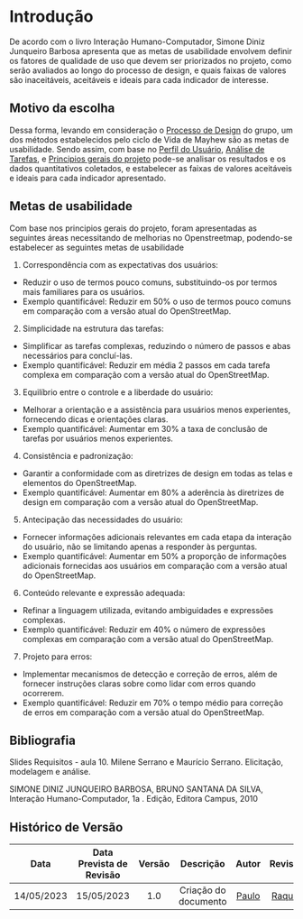 # Introdução 
De acordo com o livro Interação Humano-Computador,  Simone Diniz Junqueiro Barbosa apresenta que as metas de usabilidade envolvem definir os fatores de qualidade de uso que devem ser priorizados no projeto, como serão avaliados ao longo do processo de design, e quais faixas de valores são inaceitáveis, aceitáveis e ideais para cada indicador de interesse.

## Motivo da escolha
Dessa forma, levando em consideração o [Processo de Design](https://github.com/Interacao-Humano-Computador/2023.1-OpenStreetMap/blob/main/docs/Planejamento/Processo_Design.md) do grupo, um dos métodos estabelecidos pelo ciclo de Vida de Mayhew são as metas de usabilidade. Sendo assim, com base no [Perfil do Usuário](https://github.com/Interacao-Humano-Computador/2023.1-OpenStreetMap/blob/main/docs/AnaliseRequisitos/perfil_usuario.md), [Análise de Tarefas](https://github.com/Interacao-Humano-Computador/2023.1-OpenStreetMap/blob/main/docs/AnaliseRequisitos/analiseTarefas.md), e [Principios gerais do projeto](https://github.com/Interacao-Humano-Computador/2023.1-OpenStreetMap/blob/main/docs/AnaliseRequisitos/principiosGerais.md) pode-se  analisar os resultados e os dados quantitativos coletados, e estabelecer as faixas de valores aceitáveis e ideais para cada indicador apresentado.

## Metas de usabilidade
Com base nos principios gerais do projeto, foram apresentadas as seguintes áreas necessitando de melhorias no Openstreetmap, podendo-se estabelecer as seguintes metas de usabilidade

1. Correspondência com as expectativas dos usuários:

- Reduzir o uso de termos pouco comuns, substituindo-os por termos mais familiares para os usuários.
- Exemplo quantificável: Reduzir em 50% o uso de termos pouco comuns em comparação com a versão atual do OpenStreetMap.

2. Simplicidade na estrutura das tarefas:

- Simplificar as tarefas complexas, reduzindo o número de passos e abas necessários para concluí-las.
- Exemplo quantificável: Reduzir em média 2 passos em cada tarefa complexa em comparação com a versão atual do OpenStreetMap.
3. Equilíbrio entre o controle e a liberdade do usuário:

- Melhorar a orientação e a assistência para usuários menos experientes, fornecendo dicas e orientações claras.
- Exemplo quantificável: Aumentar em 30% a taxa de conclusão de tarefas por usuários menos experientes.
4. Consistência e padronização:

- Garantir a conformidade com as diretrizes de design em todas as telas e elementos do OpenStreetMap.
- Exemplo quantificável: Aumentar em 80% a aderência às diretrizes de design em comparação com a versão atual do OpenStreetMap.
5. Antecipação das necessidades do usuário:

- Fornecer informações adicionais relevantes em cada etapa da interação do usuário, não se limitando apenas a responder às perguntas.
- Exemplo quantificável: Aumentar em 50% a proporção de informações adicionais fornecidas aos usuários em comparação com a versão atual do OpenStreetMap.
6. Conteúdo relevante e expressão adequada:

- Refinar a linguagem utilizada, evitando ambiguidades e expressões complexas.
- Exemplo quantificável: Reduzir em 40% o número de expressões complexas em comparação com a versão atual do OpenStreetMap.
7. Projeto para erros:

- Implementar mecanismos de detecção e correção de erros, além de fornecer instruções claras sobre como lidar com erros quando ocorrerem.
- Exemplo quantificável: Reduzir em 70% o tempo médio para correção de erros em comparação com a versão atual do OpenStreetMap.



## Bibliografia

 Slides Requisitos - aula 10. Milene Serrano e Maurício Serrano. Elicitação, modelagem e análise.

 SIMONE DINIZ JUNQUEIRO BARBOSA, BRUNO SANTANA DA SILVA, Interação Humano-Computador, 1a
.
Edição, Editora Campus, 2010


## Histórico de Versão
|    Data    | Data Prevista de Revisão | Versão |      Descrição       |                                                                Autor                                                                 |               Revisor               |
| :--------: | :----------------------: | :----: | :------------------: | :----------------------------------------------------------------------------------------------------------------------------------: | :---------------------------------: |
| 14/05/2023 |        15/05/2023        |  1.0   | Criação do documento | [Paulo](https://github.com/PauloVictorFS)  | [Raquel](https://github.com/raqueleucaria) |